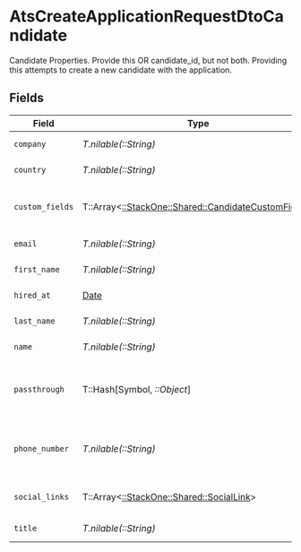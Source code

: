# AtsCreateApplicationRequestDtoCandidate

Candidate Properties. Provide this OR candidate_id, but not both. Providing this attempts to create a new candidate with the application.


## Fields

| Field                                                                                               | Type                                                                                                | Required                                                                                            | Description                                                                                         | Example                                                                                             |
| --------------------------------------------------------------------------------------------------- | --------------------------------------------------------------------------------------------------- | --------------------------------------------------------------------------------------------------- | --------------------------------------------------------------------------------------------------- | --------------------------------------------------------------------------------------------------- |
| `company`                                                                                           | *T.nilable(::String)*                                                                               | :heavy_minus_sign:                                                                                  | Candidate company                                                                                   | Company Inc.                                                                                        |
| `country`                                                                                           | *T.nilable(::String)*                                                                               | :heavy_minus_sign:                                                                                  | Candidate country                                                                                   | United States                                                                                       |
| `custom_fields`                                                                                     | T::Array<[::StackOne::Shared::CandidateCustomFields](../../models/shared/candidatecustomfields.md)> | :heavy_minus_sign:                                                                                  | The candidate custom fields                                                                         |                                                                                                     |
| `email`                                                                                             | *T.nilable(::String)*                                                                               | :heavy_minus_sign:                                                                                  | Candidate email                                                                                     | sestier.romain123@gmail.com                                                                         |
| `first_name`                                                                                        | *T.nilable(::String)*                                                                               | :heavy_minus_sign:                                                                                  | Candidate first name                                                                                | Romain                                                                                              |
| `hired_at`                                                                                          | [Date](https://ruby-doc.org/stdlib-2.6.1/libdoc/date/rdoc/Date.html)                                | :heavy_minus_sign:                                                                                  | Candidate hired date                                                                                | 2021-01-01T01:01:01.000Z                                                                            |
| `last_name`                                                                                         | *T.nilable(::String)*                                                                               | :heavy_minus_sign:                                                                                  | Candidate last name                                                                                 | Sestier                                                                                             |
| `name`                                                                                              | *T.nilable(::String)*                                                                               | :heavy_minus_sign:                                                                                  | Candidate name                                                                                      | Romain Sestier                                                                                      |
| `passthrough`                                                                                       | T::Hash[Symbol, *::Object*]                                                                         | :heavy_minus_sign:                                                                                  | Value to pass through to the provider                                                               | {"other_known_names": "John Doe"}                                                                   |
| `phone_number`                                                                                      | *T.nilable(::String)*                                                                               | :heavy_minus_sign:                                                                                  | The candidate personal phone number                                                                 | +1234567890                                                                                         |
| `social_links`                                                                                      | T::Array<[::StackOne::Shared::SocialLink](../../models/shared/sociallink.md)>                       | :heavy_minus_sign:                                                                                  | List of candidate social links                                                                      |                                                                                                     |
| `title`                                                                                             | *T.nilable(::String)*                                                                               | :heavy_minus_sign:                                                                                  | Candidate title                                                                                     | Software Engineer                                                                                   |